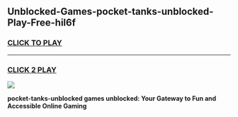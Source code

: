 
## Unblocked-Games-pocket-tanks-unblocked-Play-Free-hil6f
<h3>
<a href="https://premium76.site?title=pocket-tanks-unblocked&ref=18A1">CLICK TO PLAY</a></h3>
<hr>

<h3>
<a href="https://premium76.site?title=pocket-tanks-unblocked&ref=18A1">CLICK 2 PLAY</a>
  
</h3>

<a href="https://premium76.site?title=pocket-tanks-unblocked&ref=18A1"><img src="https://clearcache.store/games.png"></a>


**pocket-tanks-unblocked games unblocked: Your Gateway to Fun and Accessible Online Gaming**
